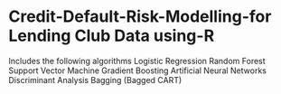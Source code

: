 # Credit-Default-Risk-Modelling-for Lending Club Data using-R
Includes the following algorithms
Logistic Regression
Random Forest
Support Vector Machine
Gradient Boosting
Artificial Neural Networks
Discriminant Analysis
Bagging (Bagged CART)
